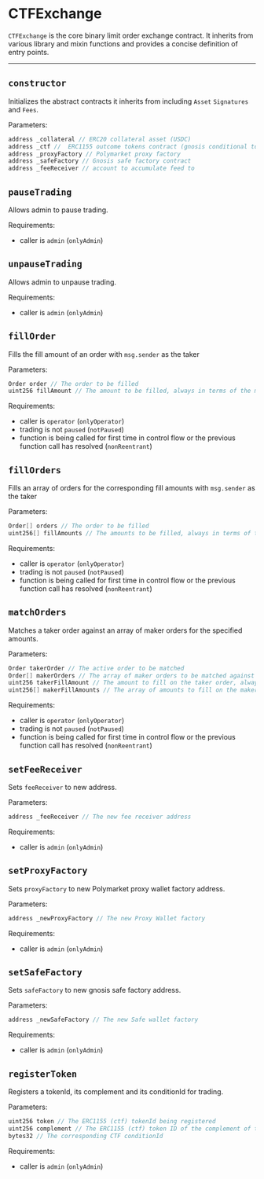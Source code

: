 # CTFExchange

`CTFExchange` is the core binary limit order exchange contract. It inherits from various library and mixin functions and provides a concise definition of entry points. 
___


## `constructor`

Initializes the abstract contracts it inherits from including `Asset` `Signatures` and `Fees`.

Parameters:

```java
address _collateral // ERC20 collateral asset (USDC)
address _ctf //  ERC1155 outcome tokens contract (gnosis conditional tokens framework)
address _proxyFactory // Polymarket proxy factory
address _safeFactory // Gnosis safe factory contract 
address _feeReceiver // account to accumulate feed to 
```

## `pauseTrading`

Allows admin to pause trading. 

Requirements:

- caller is `admin` (`onlyAdmin`)

## `unpauseTrading`

Allows admin to unpause trading. 

Requirements:

- caller is `admin` (`onlyAdmin`)

## `fillOrder`

Fills the fill amount of an order with `msg.sender` as the taker

Parameters:

```java
Order order // The order to be filled
uint256 fillAmount // The amount to be filled, always in terms of the maker amount
```

Requirements:

- caller is `operator` (`onlyOperator`)
- trading is not `paused` (`notPaused`)
- function is being called for first time in control flow or the previous function call has resolved (`nonReentrant`)


## `fillOrders`

Fills an array of orders for the corresponding fill amounts with `msg.sender` as the taker

Parameters:

```java
Order[] orders // The order to be filled
uint256[] fillAmounts // The amounts to be filled, always in terms of the maker amount
```

Requirements:

- caller is `operator` (`onlyOperator`)
- trading is not `paused` (`notPaused`)
- function is being called for first time in control flow or the previous function call has resolved (`nonReentrant`)

## `matchOrders`

Matches a taker order against an array of maker orders for the specified amounts. 

Parameters:

```java
Order takerOrder // The active order to be matched
Order[] makerOrders // The array of maker orders to be matched against the active order
uint256 takerFillAmount // The amount to fill on the taker order, always in terms of the maker amount
uint256[] makerFillAmounts // The array of amounts to fill on the maker orders, always in terms of the maker amount
```

Requirements:

- caller is `operator` (`onlyOperator`)
- trading is not `paused` (`notPaused`)
- function is being called for first time in control flow or the previous function call has resolved (`nonReentrant`)

## `setFeeReceiver`

Sets `feeReceiver` to new address. 

Parameters:

```java
address _feeReceiver // The new fee receiver address
```

Requirements:

- caller is `admin` (`onlyAdmin`)


## `setProxyFactory`

Sets `proxyFactory` to new Polymarket proxy wallet factory address. 

Parameters:

```java
address _newProxyFactory // The new Proxy Wallet factory
```

Requirements:

- caller is `admin` (`onlyAdmin`)

## `setSafeFactory`

Sets `safeFactory` to new gnosis safe factory address.

Parameters:

```java
address _newSafeFactory // The new Safe wallet factory
```
Requirements:

- caller is `admin` (`onlyAdmin`)


## `registerToken`

Registers a tokenId, its complement and its conditionId for trading.

Parameters:

```java
uint256 token // The ERC1155 (ctf) tokenId being registered
uint256 complement // The ERC1155 (ctf) token ID of the complement of token
bytes32 // The corresponding CTF conditionId
```
Requirements:

- caller is `admin` (`onlyAdmin`)
